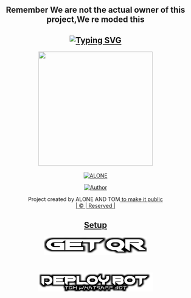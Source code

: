 <div align="center">

## Remember We are not the actual owner of this project,We re moded this 

## [![Typing SVG](https://readme-typing-svg.herokuapp.com?font=Rockstar-ExtraBold&color=FF0000&lines=ʜᴇy+ᴡᴇʟᴄᴏᴍᴇ+ᴛᴏ+ᴛᴏᴍ+ᴡʜᴀᴛꜱᴀᴩᴩ+ʙᴏᴛ;ᴄʀᴇᴀᴛᴇᴅ+ʙy+ᴀʟᴏɴᴇꜱᴇʀ+ᴀɴᴅ+ᴛᴏᴍ)](https://git.io/typing-svg)

 </a>
</p>
<div align="center">
  <img border-radius: 15px src="https://i.imgur.com/k05oyeF.jpg" width="300" height="300"/>
  <p align="center">
<a href="#"><img title="ALONE" src="https://img.shields.io/badge/ALONE-red?colorA=%23ff0000&colorB=%23017e40&style=for-the-badge"></a>
</p>
  <p align="center">
<a href="https://github.com/Alone-Sir"><img title="Author" src="https://img.shields.io/badge/Author-Alone-Sir/TOM?color=blue&style=for-the-badge&logo=whatsapp"></a>
</p>
</div>
<p align="center">
Project created by  ALONE AND TOM<a href="https://github.com/Alone-Sir"TOMv1</a> to make it public
    <br>
       | © |
        Reserved |
    <br> 
</p>

## Setup
<div align="center">

  
<a href="https://replit.com/@Alone-Sir/TOM-QR-2/"><img align="center" src="https://github.com/Alone-Sir/media/blob/master/image/qr.png" alt="Scan QR" height="50" width="270" /></a>
<br>
<div>
<br>
  
<a href="https://heroku.com/deploy?template=https://github.com/Alone-Sir/TOMzer" target="blank"><img align="center" src="https://github.com/Alone-Sir/media/blob/master/image/DEPLOY.png" alt="Deploy bot" height="50" width="300" /></a>
  <div>
 <br>
